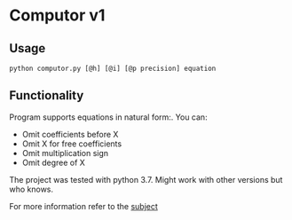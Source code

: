 # Computor v1

## Usage
```
python computor.py [@h] [@i] [@p precision] equation
```

## Functionality
Program supports equations in natural form:. You can:
* Omit coefficients before X
* Omit X for free coefficients
* Omit multiplication sign
* Omit degree of X

The project was tested with python 3.7. Might work with other versions but who knows.

For more information refer to the [subject](https://cdn.intra.42.fr/pdf/pdf/13223/en.subject.pdf)
